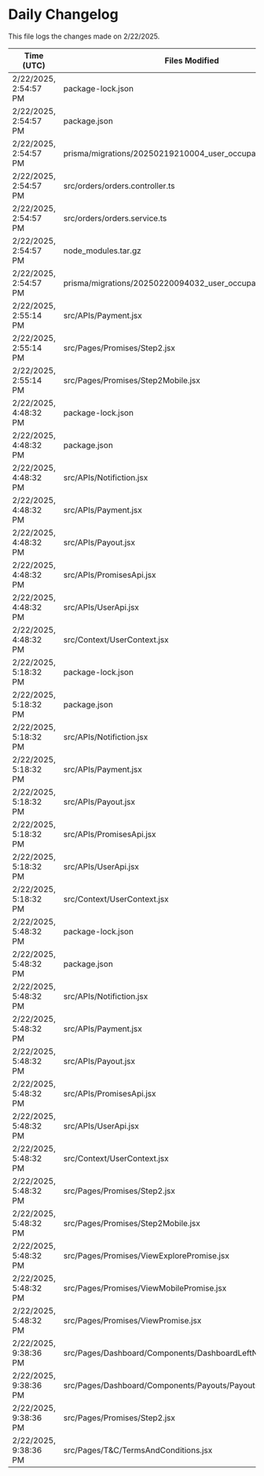 # Daily Changelog

This file logs the changes made on 2/22/2025.

| Time (UTC)             | Files Modified                    | Changes (Addition/Deletion) |
|------------------------|-----------------------------------|-----------------------------|
| 2/22/2025, 2:54:57 PM | package-lock.json | 125 Additions & 0 Deletions |
| 2/22/2025, 2:54:57 PM | package.json | 1 Additions & 0 Deletions |
| 2/22/2025, 2:54:57 PM | prisma/migrations/20250219210004_user_occupation/migration.sql | 0 Additions & 0 Deletions |
| 2/22/2025, 2:54:57 PM | src/orders/orders.controller.ts | 2 Additions & 2 Deletions |
| 2/22/2025, 2:54:57 PM | src/orders/orders.service.ts | 62 Additions & 34 Deletions |
| 2/22/2025, 2:54:57 PM | node_modules.tar.gz | 0 Additions & 0 Deletions |
| 2/22/2025, 2:54:57 PM | prisma/migrations/20250220094032_user_occupation/ | 0 Additions & 0 Deletions |
| 2/22/2025, 2:55:14 PM | src/APIs/Payment.jsx | 4 Additions & 1 Deletions|
| 2/22/2025, 2:55:14 PM | src/Pages/Promises/Step2.jsx | 10 Additions & 9 Deletions|
| 2/22/2025, 2:55:14 PM | src/Pages/Promises/Step2Mobile.jsx | 10 Additions & 9 Deletions|
| 2/22/2025, 4:48:32 PM | package-lock.json | 6 Additions & 0 Deletions|
| 2/22/2025, 4:48:32 PM | package.json | 1 Additions & 0 Deletions|
| 2/22/2025, 4:48:32 PM | src/APIs/Notifiction.jsx | 2 Additions & 2 Deletions|
| 2/22/2025, 4:48:32 PM | src/APIs/Payment.jsx | 2 Additions & 2 Deletions|
| 2/22/2025, 4:48:32 PM | src/APIs/Payout.jsx | 4 Additions & 4 Deletions|
| 2/22/2025, 4:48:32 PM | src/APIs/PromisesApi.jsx | 18 Additions & 62 Deletions|
| 2/22/2025, 4:48:32 PM | src/APIs/UserApi.jsx | 4 Additions & 4 Deletions|
| 2/22/2025, 4:48:32 PM | src/Context/UserContext.jsx | 2 Additions & 2 Deletions|
| 2/22/2025, 5:18:32 PM | package-lock.json | 6 Additions & 0 Deletions|
| 2/22/2025, 5:18:32 PM | package.json | 1 Additions & 0 Deletions|
| 2/22/2025, 5:18:32 PM | src/APIs/Notifiction.jsx | 2 Additions & 2 Deletions|
| 2/22/2025, 5:18:32 PM | src/APIs/Payment.jsx | 2 Additions & 2 Deletions|
| 2/22/2025, 5:18:32 PM | src/APIs/Payout.jsx | 4 Additions & 4 Deletions|
| 2/22/2025, 5:18:32 PM | src/APIs/PromisesApi.jsx | 233 Additions & 264 Deletions|
| 2/22/2025, 5:18:32 PM | src/APIs/UserApi.jsx | 4 Additions & 4 Deletions|
| 2/22/2025, 5:18:32 PM | src/Context/UserContext.jsx | 2 Additions & 2 Deletions|
| 2/22/2025, 5:48:32 PM | package-lock.json | 6 Additions & 0 Deletions|
| 2/22/2025, 5:48:32 PM | package.json | 1 Additions & 0 Deletions|
| 2/22/2025, 5:48:32 PM | src/APIs/Notifiction.jsx | 2 Additions & 2 Deletions|
| 2/22/2025, 5:48:32 PM | src/APIs/Payment.jsx | 2 Additions & 2 Deletions|
| 2/22/2025, 5:48:32 PM | src/APIs/Payout.jsx | 4 Additions & 4 Deletions|
| 2/22/2025, 5:48:32 PM | src/APIs/PromisesApi.jsx | 236 Additions & 265 Deletions|
| 2/22/2025, 5:48:32 PM | src/APIs/UserApi.jsx | 4 Additions & 4 Deletions|
| 2/22/2025, 5:48:32 PM | src/Context/UserContext.jsx | 2 Additions & 2 Deletions|
| 2/22/2025, 5:48:32 PM | src/Pages/Promises/Step2.jsx | 40 Additions & 36 Deletions|
| 2/22/2025, 5:48:32 PM | src/Pages/Promises/Step2Mobile.jsx | 44 Additions & 42 Deletions|
| 2/22/2025, 5:48:32 PM | src/Pages/Promises/ViewExplorePromise.jsx | 54 Additions & 49 Deletions|
| 2/22/2025, 5:48:32 PM | src/Pages/Promises/ViewMobilePromise.jsx | 72 Additions & 73 Deletions|
| 2/22/2025, 5:48:32 PM | src/Pages/Promises/ViewPromise.jsx | 89 Additions & 90 Deletions|
| 2/22/2025, 9:38:36 PM | src/Pages/Dashboard/Components/DashboardLeftNav.jsx | 1 Additions & 1 Deletions|
| 2/22/2025, 9:38:36 PM | src/Pages/Dashboard/Components/Payouts/Payouts.jsx | 18 Additions & 8 Deletions|
| 2/22/2025, 9:38:36 PM | src/Pages/Promises/Step2.jsx | 12 Additions & 11 Deletions|
| 2/22/2025, 9:38:36 PM | src/Pages/T&C/TermsAndConditions.jsx | 66 Additions & 103 Deletions|
